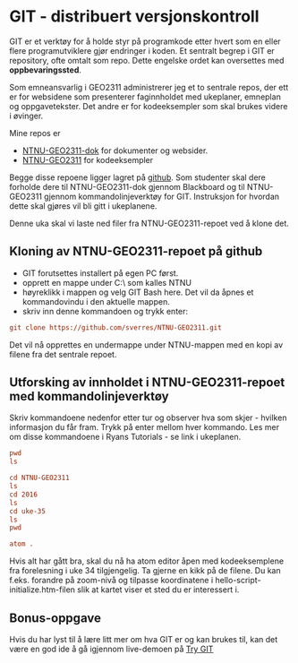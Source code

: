 # GIT - distribuert versjonskontroll

GIT er et verktøy for å holde styr på programkode etter hvert som en eller flere programutviklere gjør endringer i koden. Et sentralt begrep i GIT er repository, ofte omtalt som repo. Dette engelske ordet kan oversettes med **oppbevaringssted**.

Som emneansvarlig i GEO2311 administrerer jeg et to sentrale repos, der ett er for websidene som presenterer faginnholdet med ukeplaner, emneplan og oppgavetekster. Det andre er for kodeeksempler som skal brukes videre i øvinger.

Mine repos er

- [NTNU-GEO2311-dok](https://github.com/sverres/NTNU-GEO2311-dok) for dokumenter og websider.
- [NTNU-GEO2311](https://github.com/sverres/NTNU-GEO2311) for kodeeksempler

Begge disse repoene ligger lagret på [github](https://github.com/). Som studenter skal dere forholde dere til NTNU-GEO2311-dok gjennom Blackboard og til NTNU-GEO2311 gjennom kommandolinjeverktøy for GIT. Instruksjon for hvordan dette skal gjøres vil bli gitt i ukeplanene.

Denne uka skal vi laste ned filer fra NTNU-GEO2311-repoet ved å klone det.

## Kloning av NTNU-GEO2311-repoet på github

- GIT forutsettes installert på egen PC først.
- opprett en mappe under C:\ som kalles NTNU
- høyreklikk i mappen og velg GIT Bash here. Det vil da åpnes et kommandovindu i den aktuelle mappen.
- skriv inn denne kommandoen og trykk enter:

```ini
git clone https://github.com/sverres/NTNU-GEO2311.git
```
Det vil nå opprettes en undermappe under NTNU-mappen med en kopi av filene fra det sentrale repoet.

## Utforsking av innholdet i NTNU-GEO2311-repoet med kommandolinjeverktøy

Skriv kommandoene nedenfor etter tur og observer hva som skjer - hvilken informasjon du får fram. Trykk på enter mellom hver kommando. Les mer om disse kommandoene i Ryans Tutorials - se  link i ukeplanen.


```ini
pwd
ls
```

```ini
cd NTNU-GEO2311
ls
cd 2016
ls
cd uke-35
ls
pwd
```

```ini
atom . 
```

Hvis alt har gått bra, skal du nå ha atom editor åpen med kodeeksemplene fra forelesning i uke 34 tilgjengelig. Ta gjerne en kikk på de filene.
Du kan f.eks. forandre på zoom-nivå og tilpasse koordinatene i hello-script-initialize.htm-filen slik at kartet viser et sted du er interessert i.

## Bonus-oppgave

Hvis du har lyst til å lære litt mer om hva GIT er og kan brukes til, kan det være en god ide å gå igjennom live-demoen på [Try GIT](https://try.github.io/levels/1/challenges/1)

